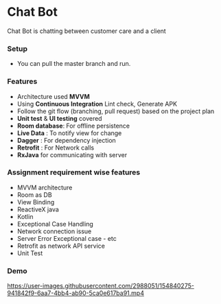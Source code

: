 # Chat Bot

Chat Bot is chatting between customer care and a client

### Setup
- You can pull the master branch and run.

### Features
- Architecture used **MVVM**
- Using **Continuous Integration** Lint check, Generate APK
- Follow the git flow (branching, pull request) based on the project plan
- **Unit test** & **UI testing** covered
- __Room database__: For offline persistence
- __Live Data__ : To notify view for change
- __Dagger__ : For dependency injection
- __Retrofit__ : For Network calls
- __RxJava__ for communicating with server

### Assignment requirement wise features
- MVVM architecture
- Room as DB
- View Binding
- ReactiveX java
- Kotlin
- Exceptional Case Handling
- Network connection issue
- Server Error Exceptional case - etc
- Retrofit as network API service
- Unit Test


### Demo

https://user-images.githubusercontent.com/2988051/154840275-941842f9-6aa7-4bb4-ab90-5ca0e617ba91.mp4

